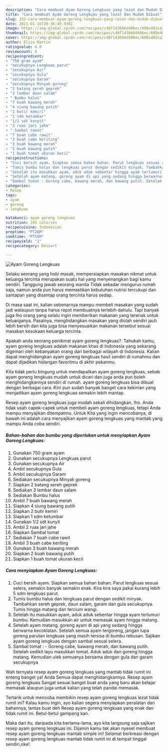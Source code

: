 ```yaml
---
description: "Cara membuat Ayam Goreng Lengkuas yang lezat dan Mudah Dibuat"
title: "Cara membuat Ayam Goreng Lengkuas yang lezat dan Mudah Dibuat"
slug: 152-cara-membuat-ayam-goreng-lengkuas-yang-lezat-dan-mudah-dibuat
date: 2021-01-16T20:36:49.930Z
image: https://img-global.cpcdn.com/recipes/c48f143666d486ec/680x482cq70/ayam-goreng-lengkuas-foto-resep-utama.jpg
thumbnail: https://img-global.cpcdn.com/recipes/c48f143666d486ec/680x482cq70/ayam-goreng-lengkuas-foto-resep-utama.jpg
cover: https://img-global.cpcdn.com/recipes/c48f143666d486ec/680x482cq70/ayam-goreng-lengkuas-foto-resep-utama.jpg
author: Eliza Martin
ratingvalue: 4.8
reviewcount: 4
recipeingredient:
- "750 gram ayam"
- "secukupnya Lengkuas parut"
- "secukupnya Air"
- "secukupnya Gula"
- "secukupnya Garam"
- "secukupnya Minyak goreng"
- "2 batang sereh geprek"
- "3 lembar daun salam"
- " Bumbu halus"
- "7 buah bawang merah"
- "4 siung bawang putih"
- "2 butir kemiri"
- "1 sdm ketumbar"
- "1/2 sdt kunyit"
- "2 ruas jari jahe"
- " Sambal tomat"
- "7 buah cabe rawit"
- "3 buah cabe keriting"
- "3 buah bawang merah"
- "2 buah bawang putih"
- "1 buah tomat ukuran kecil"
recipeinstructions:
- "Cuci bersih ayam. Siapkan semua bahan bahan. Parut lengkuas sesuai selera, semakin banyak semakin enak. Kira kira saya pakai kurang lebih 5 sdm lengkuas parut."
- "Tumis bumbu halus dan lengkuas parut dengan sedikit minyak. Tambahkan sereh geprek, daun salam, garam dan gula secukupnya. Tumis hingga matang dan tercium wangi."
- "Setelah itu masukkan ayam, aduk aduk sebentar hingga ayam terlumuri bumbu. Kemudian masukkan air untuk memasak ayam hingga matang."
- "Setelah ayam matang, goreng ayam di api yang sedang hingga berwarna kecoklatan. Setelah semua ayam tergoreng, jangan lupa goreng parutan lengkuas yang masih tersisa di bumbu rebusan. Sajikan ayam goreng lengkuas dengan sambal sesuai selera."
- "Sambal tomat : Goreng cabe, bawang merah, dan bawang putih. Setelah sedikit layu masukkan tomat. Aduk aduk dan goreng hingga matang. Kemudian ulek semuanya bersama dengan gula dan garam secukupnya"
categories:
- Resep
tags:
- ayam
- goreng
- lengkuas

katakunci: ayam goreng lengkuas 
nutrition: 245 calories
recipecuisine: Indonesian
preptime: "PT26M"
cooktime: "PT55M"
recipeyield: "1"
recipecategory: Dessert

---
```



![Ayam Goreng Lengkuas](https://img-global.cpcdn.com/recipes/c48f143666d486ec/680x482cq70/ayam-goreng-lengkuas-foto-resep-utama.jpg)

Selaku seorang yang hobi masak, mempersiapkan masakan nikmat untuk keluarga tercinta merupakan suatu hal yang menyenangkan bagi kamu sendiri. Tanggung jawab seorang  wanita Tidak sekadar mengurus rumah saja, namun anda pun harus memastikan kebutuhan nutrisi tercukupi dan santapan yang disantap orang tercinta harus sedap.

Di masa  saat ini, kalian sebenarnya mampu membeli masakan yang sudah jadi walaupun tanpa harus repot membuatnya terlebih dahulu. Tapi banyak juga lho orang yang selalu ingin memberikan makanan yang terenak untuk keluarganya. Pasalnya, menghidangkan masakan yang diolah sendiri jauh lebih bersih dan kita juga bisa menyesuaikan makanan tersebut sesuai masakan kesukaan keluarga tercinta. 



Apakah anda seorang penikmat ayam goreng lengkuas?. Tahukah kamu, ayam goreng lengkuas adalah makanan khas di Indonesia yang sekarang digemari oleh kebanyakan orang dari berbagai wilayah di Indonesia. Kalian dapat menghidangkan ayam goreng lengkuas hasil sendiri di rumahmu dan dapat dijadikan hidangan favoritmu di akhir pekanmu.

Kita tidak perlu bingung untuk mendapatkan ayam goreng lengkuas, sebab ayam goreng lengkuas mudah untuk dicari dan juga anda pun boleh menghidangkannya sendiri di rumah. ayam goreng lengkuas bisa dibuat dengan berbagai cara. Kini pun sudah banyak banget cara kekinian yang menjadikan ayam goreng lengkuas semakin lebih mantap.

Resep ayam goreng lengkuas juga mudah sekali dihidangkan, lho. Anda tidak usah capek-capek untuk membeli ayam goreng lengkuas, tetapi Anda mampu menyajikan ditempatmu. Untuk Kita yang ingin mencobanya, di bawah ini adalah cara menyajikan ayam goreng lengkuas yang mantab yang mampu Anda coba sendiri.

<!--inarticleads1-->

##### Bahan-bahan dan bumbu yang diperlukan untuk menyiapkan Ayam Goreng Lengkuas:

1. Gunakan 750 gram ayam
1. Gunakan secukupnya Lengkuas parut
1. Gunakan secukupnya Air
1. Ambil secukupnya Gula
1. Ambil secukupnya Garam
1. Sediakan secukupnya Minyak goreng
1. Siapkan 2 batang sereh geprek
1. Sediakan 3 lembar daun salam
1. Sediakan  Bumbu halus
1. Ambil 7 buah bawang merah
1. Siapkan 4 siung bawang putih
1. Siapkan 2 butir kemiri
1. Siapkan 1 sdm ketumbar
1. Gunakan 1/2 sdt kunyit
1. Ambil 2 ruas jari jahe
1. Siapkan  Sambal tomat
1. Sediakan 7 buah cabe rawit
1. Ambil 3 buah cabe keriting
1. Gunakan 3 buah bawang merah
1. Siapkan 2 buah bawang putih
1. Siapkan 1 buah tomat ukuran kecil




<!--inarticleads2-->

##### Cara menyiapkan Ayam Goreng Lengkuas:

1. Cuci bersih ayam. Siapkan semua bahan bahan. Parut lengkuas sesuai selera, semakin banyak semakin enak. Kira kira saya pakai kurang lebih 5 sdm lengkuas parut.
1. Tumis bumbu halus dan lengkuas parut dengan sedikit minyak. Tambahkan sereh geprek, daun salam, garam dan gula secukupnya. Tumis hingga matang dan tercium wangi.
1. Setelah itu masukkan ayam, aduk aduk sebentar hingga ayam terlumuri bumbu. Kemudian masukkan air untuk memasak ayam hingga matang.
1. Setelah ayam matang, goreng ayam di api yang sedang hingga berwarna kecoklatan. Setelah semua ayam tergoreng, jangan lupa goreng parutan lengkuas yang masih tersisa di bumbu rebusan. Sajikan ayam goreng lengkuas dengan sambal sesuai selera.
1. Sambal tomat : - Goreng cabe, bawang merah, dan bawang putih. Setelah sedikit layu masukkan tomat. Aduk aduk dan goreng hingga matang. Kemudian ulek semuanya bersama dengan gula dan garam secukupnya




Wah ternyata resep ayam goreng lengkuas yang mantab tidak rumit ini enteng banget ya! Anda Semua dapat menghidangkannya. Resep ayam goreng lengkuas Sangat sesuai banget buat anda yang baru akan belajar memasak ataupun juga untuk kalian yang telah pandai memasak.

Tertarik untuk mencoba membikin resep ayam goreng lengkuas lezat tidak rumit ini? Kalau kamu ingin, ayo kalian segera menyiapkan peralatan dan bahannya, lantas buat deh Resep ayam goreng lengkuas yang enak dan tidak rumit ini. Betul-betul gampang kan. 

Maka dari itu, daripada kita berlama-lama, ayo kita langsung saja sajikan resep ayam goreng lengkuas ini. Dijamin kamu tak akan nyesel membuat resep ayam goreng lengkuas mantab simple ini! Selamat berkreasi dengan resep ayam goreng lengkuas mantab tidak rumit ini di tempat tinggal sendiri,oke!.

